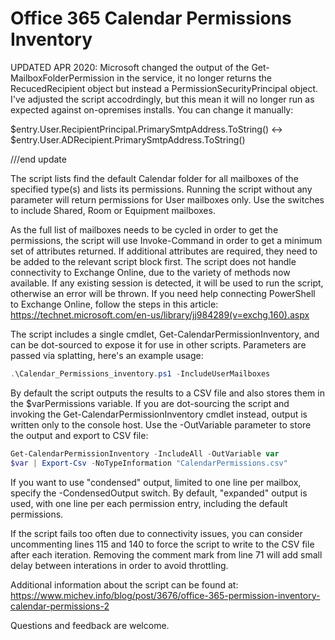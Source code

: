 # Office 365 Calendar Permissions Inventory

UPDATED APR 2020: Microsoft changed the output of the Get-MailboxFolderPermission in the service, it no longer returns the RecucedRecipient object but instead a PermissionSecurityPrincipal object. I've adjusted the script accodrdingly, but this mean it will no longer run as expected against on-opremises installs. You can change it manually: 

$entry.User.RecipientPrincipal.PrimarySmtpAddress.ToString() <-> $entry.User.ADRecipient.PrimarySmtpAddress.ToString()

///end update

The script lists find the default Calendar folder for all mailboxes of the specified type(s) and lists its permissions. Running the script without any parameter will return permissions for User mailboxes only. Use the switches to include Shared, Room or Equipment mailboxes.

As the full list of mailboxes needs to be cycled in order to get the permissions, the script will use Invoke-Command in order to get a minimum set of attributes returned. If additional attributes are required, they need to be added to the relevant script block first.
The script does not handle connectivity to Exchange Online, due to the variety of methods now available. If any existing session is detected, it will be used to run the script, otherwise an error will be thrown. If you need help connecting PowerShell to Exchange Online, follow the steps in this article: https://technet.microsoft.com/en-us/library/jj984289(v=exchg.160).aspx

The script includes a single cmdlet, Get-CalendarPermissionInventory, and can be dot-sourced to expose it for use in other scripts. Parameters are passed via splatting, here's an example usage:
```PowerShell
.\Calendar_Permissions_inventory.ps1 -IncludeUserMailboxes
```
By default the script outputs the results to a CSV file and also stores them in the $varPermissions variable. If you are dot-sourcing the script and invoking the Get-CalendarPermissionInventory cmdlet instead, output is written only to the console host. Use the -OutVariable parameter to store the output and export to CSV file:
```PowerShell
Get-CalendarPermissionInventory -IncludeAll -OutVariable var    
$var | Export-Csv -NoTypeInformation "CalendarPermissions.csv"
```
If you want to use "condensed" output, limited to one line per mailbox, specify the -CondensedOutput switch. By default, "expanded" output is used, with one line per each permission entry, including the default permissions.
 
If the script fails too often due to connectivity issues, you can consider uncommenting lines 115 and 140 to force the script to write to the CSV file after each iteration. Removing the comment mark from line 71 will add small delay between interations in order to avoid throttling.

Additional information about the script can be found at: https://www.michev.info/blog/post/3676/office-365-permission-inventory-calendar-permissions-2

Questions and feedback are welcome.
